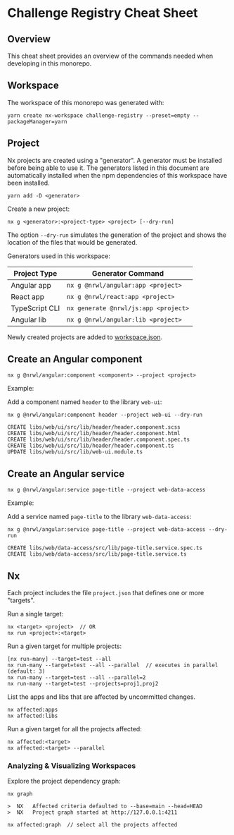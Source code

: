 # Challenge Registry Cheat Sheet

## Overview

This cheat sheet provides an overview of the commands needed when developing in this monorepo.

## Workspace

The workspace of this monorepo was generated with:

```console
yarn create nx-workspace challenge-registry --preset=empty --packageManager=yarn
```

## Project

Nx projects are created using a "generator". A generator must be installed before being able to use
it. The generators listed in this document are automatically installed when the npm dependencies of
this workspace have been installed.

    yarn add -D <generator>

Create a new project:

    nx g <generator>:<project-type> <project> [--dry-run]

The option `--dry-run` simulates the generation of the project and shows the location of the files
that would be generated.

Generators used in this workspace:

| Project Type   | Generator Command                    |
|----------------|--------------------------------------|
| Angular app    | `nx g @nrwl/angular:app <project>`   |
| React app      | `nx g @nrwl/react:app <project>`     |
| TypeScript CLI | `nx generate @nrwl/js:app <project>` |
| Angular lib    | `nx g @nrwl/angular:lib <project>`   |

Newly created projects are added to [workspace.json].

## Create an Angular component

    nx g @nrwl/angular:component <component> --project <project>

Example:

Add a component named `header` to the library `web-ui`:

```console
nx g @nrwl/angular:component header --project web-ui --dry-run

CREATE libs/web/ui/src/lib/header/header.component.scss
CREATE libs/web/ui/src/lib/header/header.component.html
CREATE libs/web/ui/src/lib/header/header.component.spec.ts
CREATE libs/web/ui/src/lib/header/header.component.ts
UPDATE libs/web/ui/src/lib/web-ui.module.ts
```

## Create an Angular service

    nx g @nrwl/angular:service page-title --project web-data-access

Example:

Add a service named `page-title` to the library `web-data-access`:

```console
nx g @nrwl/angular:service page-title --project web-data-access --dry-run

CREATE libs/web/data-access/src/lib/page-title.service.spec.ts
CREATE libs/web/data-access/src/lib/page-title.service.ts
```

## Nx

Each project includes the file `project.json` that defines one or more "targets".

Run a single target:

```console
nx <target> <project>  // OR
nx run <project>:<target>
```

Run a given target for multiple projects:

```console
[nx run-many] --target=test --all
nx run-many --target=test --all --parallel  // executes in parallel (default: 3)
nx run-many --target=test --all --parallel=2
nx run-many --target=test --projects=proj1,proj2
```

List the apps and libs that are affected by uncommitted changes.

```console
nx affected:apps
nx affected:libs
```

Run a given target for all the projects affected:

```
nx affected:<target>
nx affected:<target> --parallel
```

### Analyzing & Visualizing Workspaces

Explore the project dependency graph:

    nx graph

    >  NX   Affected criteria defaulted to --base=main --head=HEAD
    >  NX   Project graph started at http://127.0.0.1:4211

    nx affected:graph  // select all the projects affected

<!-- Links -->

[workspace.json]: ../workspace.json